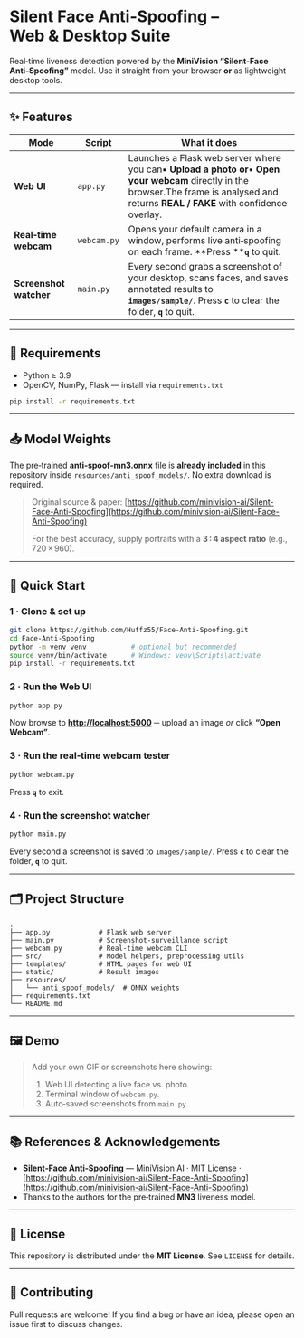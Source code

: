 # Silent Face Anti‑Spoofing – Web & Desktop Suite

Real‑time liveness detection powered by the **MiniVision “Silent‑Face Anti‑Spoofing”** model. Use it straight from your browser **or** as lightweight desktop tools.

---

## ✨ Features

| Mode                   | Script      | What it does                                                                                                                                                                                  |
| ---------------------- | ----------- | --------------------------------------------------------------------------------------------------------------------------------------------------------------------------------------------- |
| **Web UI**             | `app.py`    | Launches a Flask web server where you can▪ **Upload a photo** **or**▪ **Open your webcam** directly in the browser.The frame is analysed and returns **REAL / FAKE** with confidence overlay. |
| **Real‑time webcam**   | `webcam.py` | Opens your default camera in a window, performs live anti‑spoofing on each frame. \*\*Press \*\***`q`** to quit.                                                                              |
| **Screenshot watcher** | `main.py`   | Every second grabs a screenshot of your desktop, scans faces, and saves annotated results to **`images/sample/`**. Press **`c`** to clear the folder, **`q`** to quit.                        |

---

## 🔧 Requirements

* Python ≥ 3.9
* OpenCV, NumPy, Flask — install via `requirements.txt`

```bash
pip install -r requirements.txt
```

---

## 📥 Model Weights

The pre‑trained **anti‑spoof‑mn3.onnx** file is **already included** in this repository inside
`resources/anti_spoof_models/`. No extra download is required.

> Original source & paper: [https://github.com/minivision-ai/Silent-Face-Anti-Spoofing](https://github.com/minivision-ai/Silent-Face-Anti-Spoofing)
>
> For the best accuracy, supply portraits with a **3 : 4 aspect ratio** (e.g., 720 × 960).

---

## 🚀 Quick Start

### 1 · Clone & set up

```bash
git clone https://github.com/Huffz55/Face-Anti-Spoofing.git
cd Face-Anti-Spoofing
python -m venv venv           # optional but recommended
source venv/bin/activate      # Windows: venv\Scripts\activate
pip install -r requirements.txt
```

### 2 · Run the Web UI

```bash
python app.py
```

Now browse to **[http://localhost:5000](http://localhost:5000)** ─ upload an image *or* click **“Open Webcam”**.

### 3 · Run the real‑time webcam tester

```bash
python webcam.py
```

Press **`q`** to exit.

### 4 · Run the screenshot watcher

```bash
python main.py
```

Every second a screenshot is saved to `images/sample/`. Press **`c`** to clear the folder, **`q`** to quit.

---

## 🗂️ Project Structure

```
.
├── app.py            # Flask web server
├── main.py           # Screenshot‑surveillance script
├── webcam.py         # Real‑time webcam CLI
├── src/              # Model helpers, preprocessing utils
├── templates/        # HTML pages for web UI
├── static/           # Result images
├── resources/
│   └── anti_spoof_models/  # ONNX weights
├── requirements.txt
└── README.md
```
---
## 🖼️ Demo

> Add your own GIF or screenshots here showing:
>
> 1. Web UI detecting a live face vs. photo.
> 2. Terminal window of `webcam.py`.
> 3. Auto‑saved screenshots from `main.py`.

---

## 📚 References & Acknowledgements

* **Silent‑Face Anti‑Spoofing** — MiniVision AI · MIT License · [https://github.com/minivision-ai/Silent-Face-Anti-Spoofing](https://github.com/minivision-ai/Silent-Face-Anti-Spoofing)
* Thanks to the authors for the pre‑trained **MN3** liveness model.

---

## 📝 License

This repository is distributed under the **MIT License**.  See `LICENSE` for details.

---

## 🤝 Contributing

Pull requests are welcome! If you find a bug or have an idea, please open an issue first to discuss changes.
